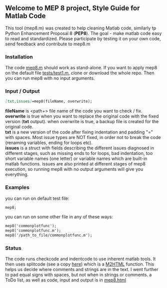 ## Welcome to MEP 8 project, Style Guide for Matlab Code
This tool (mep8.m) was created to help cleaning Matlab code, similarly tp Python Enhancement Proposal 8 (**PEP8**).
 The goal - make matlab code easy to read and standardized. Please participate by testing it on your own code, send feedback and contribute to mep8.m

### Installation
The code [mep8.m](https://github.com/yuval-harpaz/mep8/blob/master/mep8.m) should work as stand-alone. If you want to apply mep8 on the default file [tests/test1.m](https://github.com/yuval-harpaz/mep8/blob/master/tests/test1.m), clone or download the whole repo. Then you can run mep8 with no input arguments.

### Input / Output
```markdown
[txt,issues]=mep8(fileName, overwrite);
```
**fileName** is <path+> file name of the code you want to check / fix.\
**overwrite** is true when you want to replace the original code with the fixed version (**txt** output). when overwrite is true, a backup file is created for the original code.\
**txt** is a new version of the code after fixing indentation and padding "=" with spaces. Most issue types are NOT fixed, in order not to break the code (renaming variables, ending for loops etc).\
**issues** is a struct with fields describing the different issues diagnosed in different stages, such as missing ends to for loops, bad indentation, too short variable names (one letter) or variable names which are built-in matlab functions. issues are also printed at different stages of mep8 execution, so running mep8 with no output arguments will give you everything.


### Examples
you can run on default test file:
```markdown
mep8;
```
you can run on some other file in any of these ways:
```markdown
mep8('commonplotfunc');
mep8('commonplotfunc.m');
mep8('/path_to_file/commonplotfunc.m');
```
### Status
The code runs checkcode and indentcode to use inherent matlab tools. It then uses splitcode (see a copy [here](https://github.com/pdollar/toolbox/blob/master/external/m2html/private/splitcode.m)) which is a [M2HTML](https://www.artefact.tk/software/matlab/m2html/) function. This helps us decide where comments and strings are in the text. I went further to pad equal signs with spaces, but not when in strings or comments. a ToDo list, as well as code, input and output is in [mep8.html](https://yuval-harpaz.github.io/mep8/html/mep8.html)

